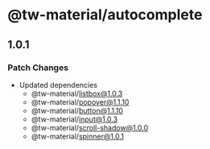 # @tw-material/autocomplete

## 1.0.1

### Patch Changes

- Updated dependencies
  - @tw-material/listbox@1.0.3
  - @tw-material/popover@1.1.10
  - @tw-material/button@1.1.10
  - @tw-material/input@1.0.3
  - @tw-material/scroll-shadow@1.0.0
  - @tw-material/spinner@1.0.1
